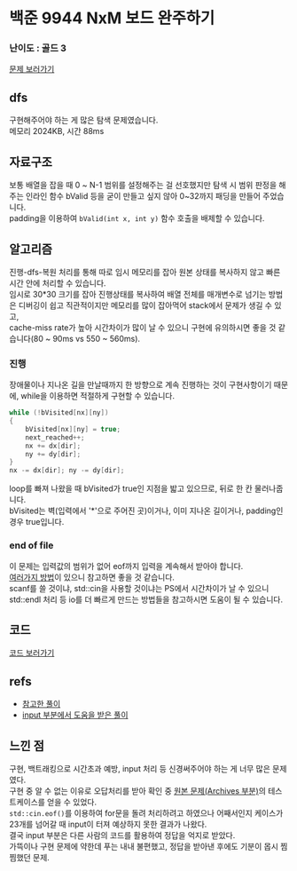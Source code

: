 # 백준 9944 NxM 보드 완주하기
 
### 난이도 : 골드 3

[문제 보러가기](https://www.acmicpc.net/problem/9944)
  
## dfs
구현해주어야 하는 게 많은 탐색 문제였습니다.    
메모리 2024KB, 시간 88ms
  
## 자료구조
보통 배열을 잡을 때 0 ~ N-1 범위를 설정해주는 걸 선호했지만
탐색 시 범위 판정을 해주는 인라인 함수 bValid 등을 굳이 만들고 싶지 않아 0~32까지 패딩을 만들어 주었습니다.  
padding을 이용하여 ```bValid(int x, int y)``` 함수 호출을 배제할 수 있습니다.  


## 알고리즘
진행-dfs-복원 처리를 통해 따로 임시 메모리를 잡아 원본 상태를 복사하지 않고 빠른 시간 안에 처리할 수 있습니다.  
임시로 30*30 크기를 잡아 진행상태를 복사하여 배열 전체를 매개변수로 넘기는 방법은 디버깅이 쉽고 직관적이지만 메모리를 많이 잡아먹어 stack에서 문제가 생길 수 있고,  
cache-miss rate가 높아 시간차이가 많이 날 수 있으니 구현에 유의하시면 좋을 것 같습니다(80 ~ 90ms vs 550 ~ 560ms).

### 진행
장애물이나 지나온 길을 만날때까지 한 방향으로 계속 진행하는 것이 구현사항이기 때문에, while을 이용하면 적절하게 구현할 수 있습니다.  

```c++
while (!bVisited[nx][ny]) 
{
    bVisited[nx][ny] = true;
    next_reached++;
    nx += dx[dir];
    ny += dy[dir];
}
nx -= dx[dir]; ny -= dy[dir];
```
loop를 빠져 나왔을 때 bVisited가 true인 지점을 밟고 있으므로, 뒤로 한 칸 물러나줍니다.  
bVisited는 벽(입력에서 '*'으로 주어진 곳)이거나, 이미 지나온 길이거나, padding인 경우 true입니다.  

### end of file
이 문제는 입력값의 범위가 없어 eof까지 입력을 계속해서 받아야 합니다.  
[여러가지 방법](https://takeknowledge.tistory.com/20)이 있으니 참고하면 좋을 것 같습니다.  
scanf를 쓸 것이냐, std::cin을 사용할 것이냐는 PS에서 시간차이가 날 수 있으니 std::endl 처리 등 io를 더 빠르게 만드는 방법들을 참고하시면 도움이 될 수 있습니다.  


## 코드
[코드 보러가기](./boj9944.cpp)

## refs
 - [참고한 풀이](https://dongwook-chang.tistory.com/57)
 - [input 부분에서 도움을 받은 풀이](https://kukekyakya.tistory.com/317)


## 느낀 점
구현, 백트래킹으로 시간초과 예방, input 처리 등 신경써주어야 하는 게 너무 많은 문제였다.  
구현 중 알 수 없는 이유로 오답처리를 받아 확인 중 [원본 문제(Archives 부분)](https://ncna-region.unl.edu/2020-2021-welcome-page#archive)의 테스트케이스를 얻을 수 있었다.  
```std::cin.eof()```를 이용하여 for문을 돌려 처리하려고 하였으나 어째서인지 케이스가 23개를 넘어갈 때 input이 터져 예상하지 못한 결과가 나왔다.  
결국 input 부분은 다른 사람의 코드를 활용하여 정답을 억지로 받았다.  
가뜩이나 구현 문제에 약한데 푸는 내내 불편했고, 정답을 받아낸 후에도 기분이 몹시 찜찜했던 문제.
